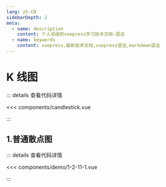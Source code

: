 ```yaml
---
lang: zh-CN
sidebarDepth: 2
meta:
  - name: description
    content: 个人总结的vuepress学习技术文档-语法
  - name: keywords
    content: vuepress,最新技术文档,vuepress语法,markdown语法
---
```


# K 线图

::: details 查看代码详情

<<< components/candlestick.vue

:::

## 1.普通散点图

  <Container url="https://zhoubichuan.com/resume/demo/?type=echarts&name=1-2-11-1.vue" />

::: details 查看代码详情

<<< components/demo/1-2-11-1.vue

:::
